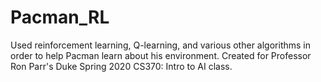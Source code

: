 # Pacman_RL

Used reinforcement learning, Q-learning, and various other algorithms in order to help Pacman learn about his environment. Created for Professor Ron Parr's Duke Spring 2020 CS370: Intro to AI class.
